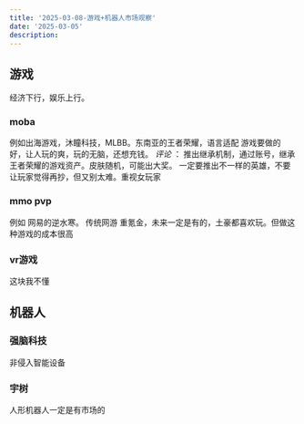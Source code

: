 ```yaml
---
title: '2025-03-08-游戏+机器人市场观察'
date: '2025-03-05'
description:
---
```



## 游戏
经济下行，娱乐上行。
### moba
例如出海游戏，沐瞳科技，MLBB。东南亚的王者荣耀，语言适配
游戏要做的好，让人玩的爽，玩的无脑，还想充钱。
*评论* ： 推出继承机制，通过账号，继承王者荣耀的游戏资产。皮肤随机，可能出大奖。 一定要推出不一样的英雄，不要让玩家觉得再抄，但又别太难。重视女玩家
### mmo pvp
例如 网易的逆水寒。
传统网游 重氪金，未来一定是有的，土豪都喜欢玩。但做这种游戏的成本很高
### vr游戏
这块我不懂

## 机器人
### 强脑科技
非侵入智能设备
### 宇树
人形机器人一定是有市场的
